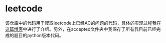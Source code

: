 # leetcode
该仓库中的代码用于爬取leetcode上已经AC的问题的代码，具体的实现过程我在[这篇博客](https://hustlrr.github.io/2016/12/22/leetcode-crawler/)中进行了介绍。另外，在accepted文件夹中我保存了所有我目前已经完成的题目的python版本代码。
